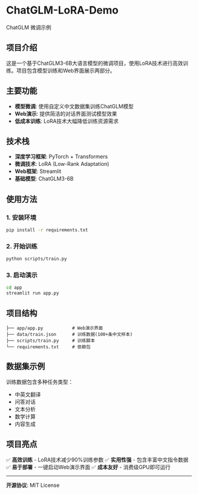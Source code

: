 # ChatGLM-LoRA-Demo
ChatGLM 微调示例

## 项目介绍

这是一个基于ChatGLM3-6B大语言模型的微调项目，使用LoRA技术进行高效训练。项目包含模型训练和Web界面展示两部分。

## 主要功能

- **模型微调**: 使用自定义中文数据集训练ChatGLM模型
- **Web演示**: 提供简洁的对话界面测试模型效果
- **低成本训练**: LoRA技术大幅降低训练资源需求

## 技术栈

- **深度学习框架**: PyTorch + Transformers
- **微调技术**: LoRA (Low-Rank Adaptation) 
- **Web框架**: Streamlit
- **基础模型**: ChatGLM3-6B

## 使用方法

### 1. 安装环境
```bash
pip install -r requirements.txt
```

### 2. 开始训练
```bash
python scripts/train.py
```

### 3. 启动演示
```bash
cd app
streamlit run app.py
```

## 项目结构

```
├── app/app.py           # Web演示界面
├── data/train.json      # 训练数据(100+条中文样本)
├── scripts/train.py     # 训练脚本
└── requirements.txt     # 依赖包
```

## 数据集示例

训练数据包含多种任务类型：
- 中英文翻译
- 问答对话  
- 文本分析
- 数学计算
- 内容生成

## 项目亮点

✅ **高效训练** - LoRA技术减少90%训练参数
✅ **实用性强** - 包含丰富中文指令数据
✅ **易于部署** - 一键启动Web演示界面
✅ **成本友好** - 消费级GPU即可运行

---

**开源协议**: MIT License